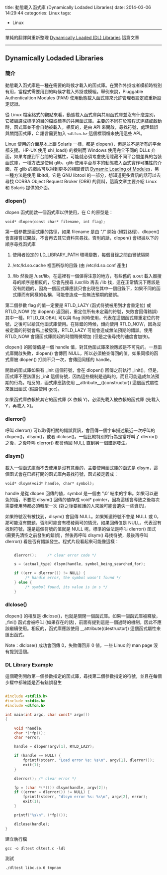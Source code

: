 title: 動態載入函式庫 (Dynamically Lodaded Libraries)
date: 2014-03-06 14:29:44
categories: Linux
tags:
- Linux
---

單純的翻譯與重新整理 [Dynamically Loaded (DL) Libraries](http://tldp.org/HOWTO/Program-Library-HOWTO/dl-libraries.html) 這篇文章

<!-- more -->

---

## Dynamically Lodaded Libraries

### 簡介

動態載入函式庫是一種在需要的時候才載入的函式庫。在實作外掛或者模組時特別有用，當程式需要用到的時候才載入外掛或模組。舉例來說，Pluggable Authenticaltion Modules (PAM) 使用動態載入函式庫來允許管理者設定或重新設定認證。

從 Linux 檔案格式的觀點來看，動態載入函式庫與共用函式庫並沒有什麼差別，它被編譯成標準的目的檔或標準的共用函式庫。主要的不同在於當程式連結或啟動時，函式庫並不會自動被載入，相反的，是由 API 來開啟，尋找符號，處理錯誤與關閉函式庫，C 語言需要加入 `<dlfcn.h>` 這個標頭檔來使用這些 API。

Linux 使用的介面基本上跟 Solaris 一樣，都是 dlopen()，但是並不是所有的平台都支援。HP-UX 使用 shl\_load() 的機制而 Windows 使用完全不同的 DLLs 介面，如果考慮到平台間的可攜性，可能就必須考慮使用隱藏不同平台間差異的包裝函式庫，一種方法是使用 glib，glib 使用平台基本的動態載入函式實作可攜性的介面，在 glib 的網站可以得到更多的相關資訊 [Dynamic Loading of Modules](http://developer.gnome.org/glib/stable/glib-Dynamic-Loading-of-Modules.html)，另一種方法是使用 libltdl，它是 GNU libtool 的一部分，想知道更多資訊的話可以去尋找 CORBA Object Request Broker (ORB) 的資料，這篇文章主要介紹 Linux 和 Solaris 提供的介面。

### dlopen()

dlopen 函式開啟一個函式庫以供使用，在 C 的原型是：

`void* dlopen(const char* filename, int flag);`

第一個參數是函式庫的路徑，如果 filename 是由 "/" 開始 (絕對路徑)，dlopen() 會直接嘗試開啟，不會再去其它資料夾尋找。否則的話，dlopen() 會根據以下的順序尋找函式庫

1. 使用者設定的 LD\_LIBRARY\_PATH 環境變數，每個目錄之間由冒號隔開

2. /etc/ld.so.cache 裡面所存的目錄 (由 /etc/ld.so.conf 產生)

3. /lib 然後是 /usr/lib，在這裡有一個値得注意的地方，有些舊的 a.out 載入器搜尋的順序是相反的，它會先搜尋 /usr/lib 再去 /lib 找，這在正常情況下應該是沒有問題的，因為一個函式庫應該只會出現在其中一個目錄下，如果不同的函式庫而有同樣的名稱，可能會造成一些無法預期的錯誤。

第二個參數 flag 的值一定要是 RTLD\_LAZY (函式符號被用到才會重定位) 或 RTLD\_NOW (在 dlopen() 返回前，重定位所有未定義的符號，失敗會回傳錯誤) 其中一種。RTLD\_GLOBAL 可以與 flag 同時使用，代表在這個函式庫重定位的符號，之後可以給其他函式庫使用。在除錯的時候，傾向使用 RTLD\_NOW，因為沒被定義的符號會馬上被發現，RTLD\_LAZY 可能會造成無法預期的錯誤。使用 RTLD\_NOW 會讓函式庫開起的時間稍微增加 (但是之後尋找的速度會加快)。

dlopen() 的回傳值是一個 handle 值，對其他函式庫來說應該是不可見的。一旦函式庫開啟失敗，dlopen() 會傳回 NULL，所以必須檢查傳回的值。如果同樣的函式庫被 dlopen() 打開不只一次，會傳回同樣的 handle。

開啟的函式庫如果有 \_init 這個符號，會在 dlopen() 回傳之前執行 \_init()。但是，函式庫不應該匯出 \_init 這個符號，因為這些機制是過時的，而且可能造成無法預期的行為。相反的，函式庫應該使用 \_\_attribute\_\_((constructor)) 這個函式屬性來匯出函式 (假設使用 gcc)。

如果函式庫依賴於其它的函式庫 (X 依賴 Y)，必須先載入被依賴的函式庫 (先載入 Y，再載入 X)。

### dlerror()

呼叫 dlerror() 可以取得相關的錯誤資訊，會回傳一個字串描述最近一次呼叫的 dlopen()，dlsym()，或者 dlclose()。一個比較特別的行為是當呼叫了 dlerror() 之後，之後呼叫 dlerror() 都會傳回 NULL 直到另一個錯誤發生。

### dlsym()

載入一個函式庫而不去使用是沒有意義的，主要使用函式庫的函式是 dlsym，這個函式會在已經打開的函式庫內尋找符號，函式被定義成：

`void* dlsym(void* handle, char* symbol);`

handle 是從 dlopen 回傳的値，symbol 是一個由 '\0' 結束的字串。如果可以避免的話，不要把 dlsym() 回傳的値存成 void\* pointer，因為這樣會導致之後每次需要使用時都必須轉型一次 (對之後要維護的人來說可能會遺失一些資訊)。

如果符號沒有被找到，dlsym() 會回傳 NULL。如果知道符號不會是 NULL 或 0，那可能沒有問題，否則可能會有模棱兩可的情況，如果回傳值是 NULL，代表沒有找到符號，還是這個符號的值就是 NULL 呢，標準的做法是呼叫 dlerror() 函式 (需要先清空之前發生的錯誤)，然後再呼叫 dlsym() 尋找符號，最後再呼叫 dlerror() 看是否有錯誤發生。程式片段看起來可能像這樣：

``` c

    dlerror();     /* clear error code */

    s = (actual_type) dlsym(handle, symbol_being_searched_for);

    if ((err = dlerror()) != NULL) {
         /* handle error, the symbol wasn't found */
    } else {
         /* symbol found, its value is in s */
    }

```

### dlclose()

dlopen() 的相反是 dlclose()，也就是關閉一個函式庫。如果一個函式庫被釋放，\_fini() 函式會被呼叫 (如果存在的話)，前面有提到這是一個過時的機制，因此不應該繼續使用。相反的，函式庫應該使用 \_\_attribute((destructor)) 這個函式屬性來匯出函式。

Note：dlclose() 成功會回傳 0，失敗傳回非 0 値，一些 Linux 的 man page 沒有提到這個。

### DL Library Example

這個範例開啟第一個參數指定的函式庫，尋找第二個參數指定的符號，並且在每個步驟中都確認是否有錯誤發生

``` c dltest.c

#include <stdlib.h>
#include <stdio.h>
#include <dlfcn.h>

int main(int argc, char const* argv[])
{

    void *handle;
    char *(*fp)();
    char *error;

    handle = dlopen(argv[1], RTLD_LAZY);

    if (handle == NULL) {
        fprintf(stderr, "Load error %s: %s\n", argv[1], dlerror());
        exit(1);
    }

    dlerror(); /* clear error */

    fp = (char *(*)()) dlsym(handle, argv[2]);
    if ((error = dlerror()) != NULL) {
        fprintf(stderr, "dlsym error %s: %s\n", argv[2], error);
        exit(1);
    }

    printf("%s\n", (*fp)());

    dlclose(handle);
}


```

建立執行檔

`gcc -o dltest dltest.c -ldl`

測試

`./dltest libc.so.6 tmpnam`
